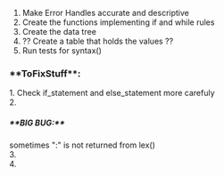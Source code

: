 1. Make Error Handles accurate and descriptive
2. Create the functions implementing if and while rules
3. Create the data tree
4. ?? Create a table that holds the values ??
5. Run tests for syntax()


<h3>**ToFixStuff**:</h3>
    <p>1. Check if_statement and else_statement more carefuly
    <br>2. <h5>**BIG BUG:**</h5> sometimes ":" is not returned from lex()
    <br>3.
    <br>4.
